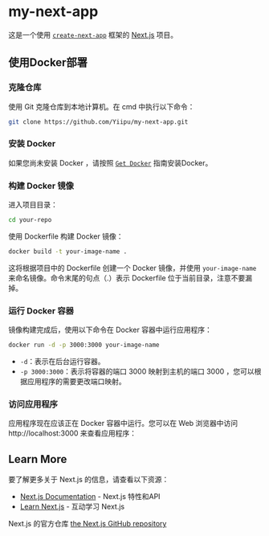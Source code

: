 # my-next-app

这是一个使用 [`create-next-app`](https://github.com/vercel/next.js/tree/canary/packages/create-next-app) 框架的 [Next.js](https://nextjs.org/) 项目。

## 使用Docker部署

### 克隆仓库

使用 Git 克隆仓库到本地计算机。在 cmd 中执行以下命令：

```bash
git clone https://github.com/Yiipu/my-next-app.git
```

### 安装 Docker

如果您尚未安装 Docker ，请按照 [`Get Docker`](https://docs.docker.com/get-docker/) 指南安装Docker。

### 构建 Docker 镜像

进入项目目录：

```bash
cd your-repo
```

使用 Dockerfile 构建 Docker 镜像：

```bash
docker build -t your-image-name .
```

这将根据项目中的 Dockerfile 创建一个 Docker 镜像，并使用 `your-image-name` 来命名镜像。命令末尾的句点（.）表示 Dockerfile 位于当前目录，注意不要漏掉。

### 运行 Docker 容器

镜像构建完成后，使用以下命令在 Docker 容器中运行应用程序：

```bash
docker run -d -p 3000:3000 your-image-name
```

- `-d`：表示在后台运行容器。
- `-p 3000:3000`：表示将容器的端口 3000 映射到主机的端口 3000 ，您可以根据应用程序的需要更改端口映射。

### 访问应用程序

应用程序现在应该正在 Docker 容器中运行。您可以在 Web 浏览器中访问 http://localhost:3000 来查看应用程序：

## Learn More

要了解更多关于 Next.js 的信息，请查看以下资源：

- [Next.js Documentation](https://nextjs.org/docs) - Next.js 特性和API
- [Learn Next.js](https://nextjs.org/learn) - 互动学习 Next.js

Next.js 的官方仓库 [the Next.js GitHub repository](https://github.com/vercel/next.js/)
